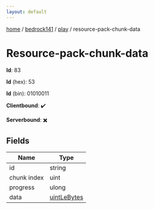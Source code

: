 ```yaml
---
layout: default
---
```


[home](/)  /  [bedrock141](/protocol/bedrock141)  /  [play](/protocol/bedrock141/play)  /  resource-pack-chunk-data

# Resource-pack-chunk-data

**Id**: 83

**Id** (hex): 53

**Id** (bin): 01010011

**Clientbound**: ✔️

**Serverbound**: ✖️

## Fields

Name | Type
---|---
id | string
chunk index | uint
progress | ulong
data | [uintLeBytes](/protocol/bedrock141/arrays)

